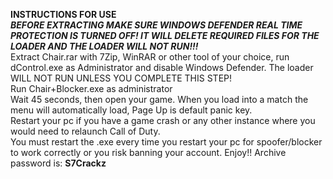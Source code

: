 __INSTRUCTIONS FOR USE__ </br>
___BEFORE EXTRACTING MAKE SURE WINDOWS DEFENDER REAL TIME PROTECTION IS TURNED OFF! IT WILL DELETE REQUIRED FILES FOR THE LOADER AND THE LOADER WILL NOT RUN!!!___</br>
Extract Chair.rar with 7Zip, WinRAR or other tool of your choice, run dControl.exe as Administrator and disable Windows Defender. The loader WILL NOT RUN UNLESS YOU COMPLETE THIS STEP!</br>
Run Chair+Blocker.exe as administrator </br>
Wait 45 seconds, then open your game. When you load into a match the menu will automatically load, Page Up is default panic key. </br>
Restart your pc if you have a game crash or any other instance where you would need to relaunch Call of Duty. </br>
You must restart the .exe every time you restart your pc for spoofer/blocker to work correctly or you risk banning your account.
Enjoy!!
Archive password is: __S7Crackz__
